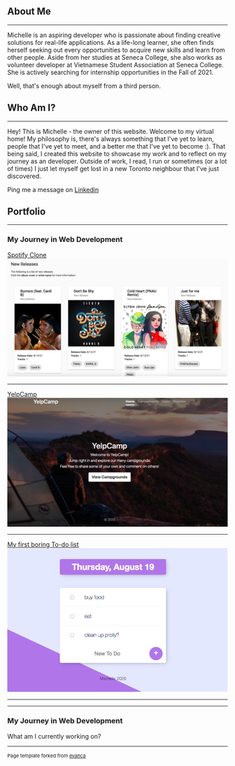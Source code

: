 ## About Me

---

Michelle is an aspiring developer who is passionate about finding creative solutions for real-life applications. As a life-long learner, she often finds herself seeking out every opportunities to acquire new skills and learn from other people. Aside from her studies at Seneca College, she also works as volunteer developer at Vietnamese Student Association at Seneca College.  She is actively searching for internship opportunities in the Fall of 2021. 

Well, that's enough about myself from a third person.

## Who Am I?
---

Hey! This is Michelle - the owner of this website. Welcome to my virtual home!
My philosophy is, there's always something that I've yet to learn, people that I've yet to meet, and a better me that I've yet to become :). 
That being said, I created this website to showcase my work and to reflect on my journey as an developer. 
Outside of work, I read, I run or sometimes (or a lot of times) I just let myself get lost in a new Toronto neighbour that I've just discovered.

Ping me a message on [Linkedin](https://www.linkedin.com/in/michelle-nguyen-713a81170/)


## Portfolio

---

### My Journey in Web Development

[Spotify Clone](https://sharp-kowalevski-020c5c.netlify.app/)
<img src="images/spotify-clone.jpg?raw=true"/>

---
[YelpCamp](https://michelle-yelp-camp.herokuapp.com/)
<img src="images/yelpcamp.jpg?raw=true"/>

---
[My first boring To-do list](https://michelle-to-do-list.herokuapp.com/)
<img src="images/todo-list.jpg?raw=true"/>

---


---

### My Journey in Web Development
What am I currently working on?


---
<p style="font-size:11px">Page template forked from <a href="https://github.com/evanca/quick-portfolio">evanca</a></p>
<!-- Remove above link if you don't want to attibute -->
